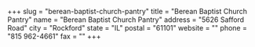 +++
slug = "berean-baptist-church-pantry"
title = "Berean Baptist Church Pantry"
name = "Berean Baptist Church Pantry"
address = "5626 Safford Road"
city = "Rockford"
state = "IL"
postal = "61101"
website = ""
phone = "815 962-4661"
fax = ""
+++
